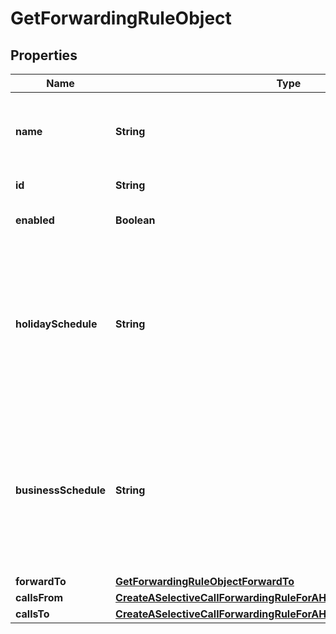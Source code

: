 

# GetForwardingRuleObject


## Properties

| Name | Type | Description | Notes |
|------------ | ------------- | ------------- | -------------|
|**name** | **String** | Unique name for the selective rule in the hunt group. |  |
|**id** | **String** | Unique ID for the rule. |  |
|**enabled** | **Boolean** | Reflects if rule is enabled. |  [optional] |
|**holidaySchedule** | **String** | Name of the location&#39;s holiday schedule which determines when this selective call forwarding rule is in effect. |  [optional] |
|**businessSchedule** | **String** | Name of the location&#39;s business schedule which determines when this selective call forwarding rule is in effect. |  [optional] |
|**forwardTo** | [**GetForwardingRuleObjectForwardTo**](GetForwardingRuleObjectForwardTo.md) |  |  [optional] |
|**callsFrom** | [**CreateASelectiveCallForwardingRuleForAHuntGroupRequestCallsFrom**](CreateASelectiveCallForwardingRuleForAHuntGroupRequestCallsFrom.md) |  |  |
|**callsTo** | [**CreateASelectiveCallForwardingRuleForAHuntGroupRequestCallsTo**](CreateASelectiveCallForwardingRuleForAHuntGroupRequestCallsTo.md) |  |  |



